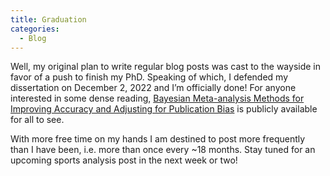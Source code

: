 ```yaml
---
title: Graduation
categories:
  - Blog
---
```


Well, my original plan to write regular blog posts was cast to the wayside in favor of a push to finish my PhD. Speaking of which, I defended my dissertation on December 2, 2022 and I’m officially done! For anyone interested in some dense reading, [Bayesian Meta-analysis Methods for Improving Accuracy and Adjusting for Publication Bias](https://escholarship.org/uc/item/2330j8w2) is publicly available for all to see. 

With more free time on my hands I am destined to post more frequently than I have been, i.e. more than once every ~18 months. Stay tuned for an upcoming sports analysis post in the next week or two!
